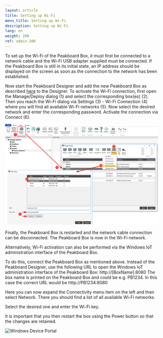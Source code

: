 ```yaml
---
layout: article
title: Setting up Wi-Fi
menu_title: Setting up Wi-Fi
description: Setting up Wi-Fi
lang: en
weight: 200
ref: admin-200
---
```


To set up the Wi-Fi of the Peakboard Box, it must first be connected to a network cable and the Wi-Fi USB adapter supplied must be connected.
If the Peakboard Box is still in its initial state, an IP address should be displayed on the screen as soon as the connection to the network has been established.

Now start the Peakboard Designer and add the new Peakboard Box as described [here](/administration/07-en-adding.html) to the Designer. 
To activate the Wi-Fi connection, first open the Manage/Deploy dialog (1) and select the corresponding box(es) (2).
Then you reach the Wi-Fi dialog via Settings (3) - Wi-Fi Connection (4) where you will find all available Wi-Fi networks (5). Now select the desired network and enter the corresponding password. 
Activate the connection via Connect (6).

![Wi-Fi Connection](/assets/images/admin/device/WiFiConnection.png)

Finally, the Peakboard Box is restarted and the network cable connection can be disconnected. The Peakboard Box is now in the Wi-Fi network.

Alternatively, Wi-Fi activation can also be performed via the Windows IoT administration interface of the Peakboard Box. 

To do this, connect the Peakboard Box as mentioned above.
Instead of the Peakboard Designer, use the following URL to open the Windows IoT administration interface of the Peakboard Box:
http://[BoxName]:8080
The box name is printed on the Peakboard Box and could be e.g. PB1234.
In this case the correct URL would be http://PB1234:8080

Here you can now expand the Connectivity menu item on the left and then select Network.
There you should find a list of all available Wi-Fi networks.

Select the desired one and enter the Wi-Fi key.

It is important that you then restart the box using the Power button so that the changes are retained.

![Windows Device Portal](/assets/images/admin/device/windows-device-portal.png)